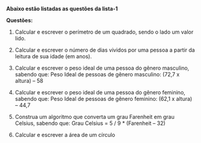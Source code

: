 __Abaixo estão listadas as questões da lista-1__

**Questões:**

1. Calcular e escrever o perímetro de um quadrado, sendo o lado um valor lido.

2. Calcular e escrever o número de dias vividos por uma pessoa a partir da leitura de sua idade (em anos).

3. Calcular e escrever o peso ideal de uma pessoa do gênero masculino, sabendo que:
Peso Ideal de pessoas de gênero masculino: (72,7 x altura) – 58

4. Calcular e escrever o peso ideal de uma pessoa do gênero feminino, sabendo que:
Peso Ideal de pessoas de gênero feminino: (62,1 x altura) – 44,7

5. Construa um algoritmo que converta um grau Farenheit em grau Celsius, sabendo que:
Grau Celsius = 5 / 9 * (Farenheit – 32)

6. Calcular e escrever a área de um círculo